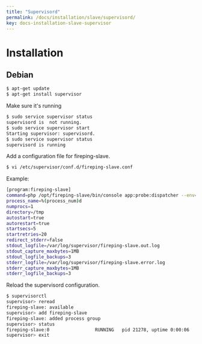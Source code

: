 ```yaml
---
title: "Supervisord"
permalink: /docs/installation/slave/supervisord/
key: docs-installation-slave-supervisor
---
```


# Installation

## Debian

```bash
$ apt-get update
$ apt-get install supervisor
```

Make sure it's running

```bash
$ sudo service supervisor status
supervisord is  not running.
$ sudo service supervisor start
Starting supervisor: supervisord.
$ sudo service supervisor status
supervisord is running
```

Add a configuration file for fireping-slave.

```bash
$ vi /etc/supervisor/conf.d/fireping-slave.conf
```

Example:

```bash
[program:fireping-slave]
command=php /opt/fireping-slave/bin/console app:probe:dispatcher --env=slave
process_name=%(process_num)d
numprocs=1
directory=/tmp
autostart=true
autorestart=true
startsecs=5
startretries=20
redirect_stderr=false
stdout_logfile=/var/log/supervisor/fireping-slave.out.log
stdout_capture_maxbytes=1MB
stdout_logfile_backups=3
stderr_logfile=/var/log/supervisor/fireping-slave.error.log
stderr_capture_maxbytes=1MB
stderr_logfile_backups=3
```

Reload the supervisord configuration.

```bash
$ supervisorctl
supervisor> reread
fireping-slave: available
supervisor> add fireping-slave
fireping-slave: added process group
supervisor> status
fireping-slave:0                 RUNNING   pid 21278, uptime 0:00:06
supervisor> exit
```